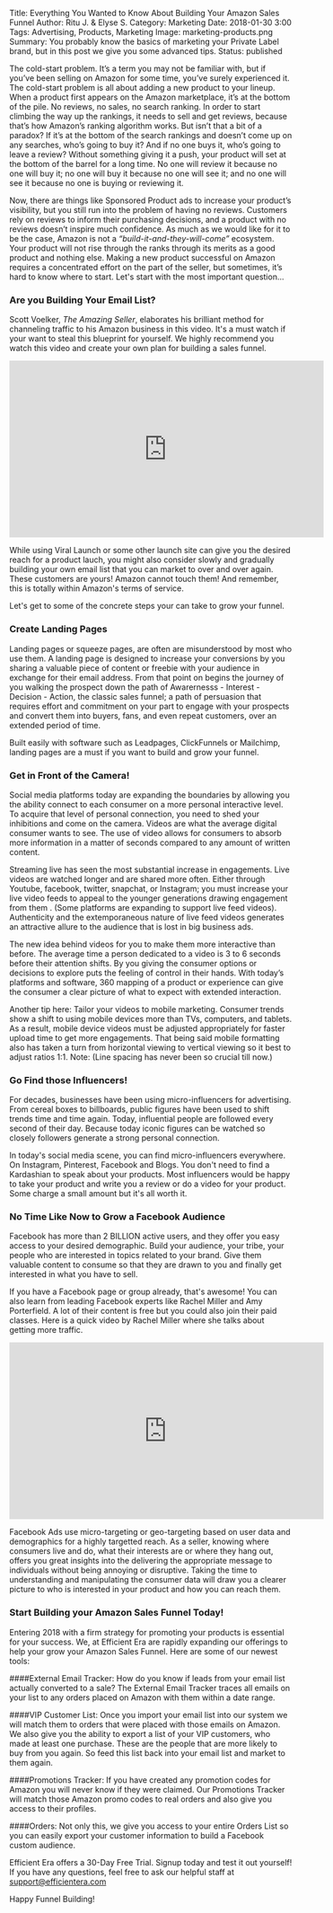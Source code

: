Title: Everything You Wanted to Know About Building Your Amazon Sales Funnel
Author: Ritu J. & Elyse S.
Category: Marketing
Date: 2018-01-30 3:00
Tags: Advertising, Products, Marketing
Image: marketing-products.png
Summary: You probably know the basics of marketing your Private Label brand, but in this post we give you some advanced tips.
Status: published

The cold-start problem. It’s a term you may not be familiar with, but if you’ve been selling on Amazon for some time, you’ve surely experienced it. The cold-start problem is all about adding a new product to your lineup. When a product first appears on the Amazon marketplace, it’s at the bottom of the pile. No reviews, no sales, no search ranking. In order to start climbing the way up the rankings, it needs to sell and get reviews, because that’s how Amazon’s ranking algorithm works. But isn’t that a bit of a paradox? If it’s at the bottom of the search rankings and doesn’t come up on any searches, who’s going to buy it? And if no one buys it, who’s going to leave a review? Without something giving it a push, your product will set at the bottom of the barrel for a long time. No one will review it because no one will buy it; no one will buy it because no one will see it; and no one will see it because no one is buying or reviewing it.

Now, there are things like Sponsored Product ads to increase your product’s visibility, but you still run into the problem of having no reviews. Customers rely on reviews to inform their purchasing decisions, and a product with no reviews doesn’t inspire much confidence. As much as we would like for it to be the case, Amazon is not a *“build-it-and-they-will-come”* ecosystem. Your product will not rise through the ranks through its merits as a good product and nothing else. Making a new product successful on Amazon requires a concentrated effort on the part of the seller, but sometimes, it’s hard to know where to start. Let's start with the most important question...

### Are you Building Your Email List?

Scott Voelker, <i>The Amazing Seller</i>, elaborates his brilliant method for channeling traffic to his Amazon business in this video. It's a must watch if your want to steal this blueprint for yourself. We highly recommend you watch this video and create your own plan for building a sales funnel.

<p align="center">
<iframe src="https://www.facebook.com/plugins/video.php?href=https%3A%2F%2Fwww.facebook.com%2Ftheamazingseller%2Fvideos%2F805128766277824%2F&show_text=0&width=560" width="560" height="315" style="border:none;overflow:hidden" align="center" scrolling="no" frameborder="0" allowTransparency="true" allowFullScreen="true"></iframe>
</p>

While using Viral Launch or some other launch site can give you the desired reach for a product lauch, you might also consider slowly and gradually building your own email list that you can market to over and over again. These customers are yours! Amazon cannot touch them! And remember, this is totally within Amazon's terms of service.

Let's get to some of the concrete steps your can take to grow your funnel.

### Create Landing Pages ###
Landing pages or squeeze pages, are often are misunderstood by most who use them. A landing page is designed to increase your conversions by you sharing a valuable piece of content or freebie with your audience in exchange for their email address. From that point on begins the journey of you walking the prospect down the path of Awarernesss - Interest - Decision - Action, the classic sales funnel; a path of persuasion that requires effort and commitment on your part to engage with your prospects and convert them into buyers, fans, and even repeat customers, over an extended period of time.

Built easily with software such as Leadpages, ClickFunnels or Mailchimp, landing pages are a must if you want to build and grow your funnel.

### Get in Front of the Camera!
Social media platforms today are expanding the boundaries by allowing you the ability connect to each consumer on a more personal interactive level. To acquire that level of personal connection, you need to shed your inhibitions and come on the camera. Videos are what the average digital consumer wants to see. The use of video allows for consumers to absorb more information in a matter of seconds compared to any amount of written content.

Streaming live has seen the most substantial increase in engagements. Live videos are watched longer and are shared more often. Either through Youtube, facebook, twitter, snapchat, or Instagram; you must increase your live video feeds to appeal to the younger generations drawing engagement from them . (Some platforms are expanding to support live feed videos). Authenticity and the extemporaneous nature of live feed videos generates an attractive allure to the audience that is lost in big business ads.

The new idea behind videos for you to make them more interactive than before. The average time a person dedicated to a video is 3 to 6 seconds before their attention shifts. By you giving the consumer options or decisions to explore puts the feeling of control in their hands. With today’s platforms and software, 360 mapping of a product or experience can give the consumer a clear picture of what to expect with extended interaction.

Another tip here: Tailor your videos to mobile marketing. Consumer trends show a shift to using mobile devices more than TVs, computers, and tablets. As a result, mobile device videos must be adjusted appropriately for faster upload time to get more engagements. That being said mobile formatting also has taken a turn from horizontal viewing to vertical viewing so it best to adjust ratios 1:1. Note: (Line spacing has never been so crucial till now.)

### Go Find those Influencers! ###
For decades, businesses have been using micro-influencers for advertising. From cereal boxes to billboards, public figures have been used to shift trends time and time again. Today, influential people are followed every second of their day. Because today iconic figures can be watched so closely followers generate a strong personal connection.

In today's social media scene, you can find micro-influencers everywhere. On Instagram, Pinterest, Facebook and Blogs. You don't need to find a Kardashian to speak about your products. Most influencers would be happy to take your product and write you a review or do a video for your product. Some charge a small amount but it's all worth it.

### No Time Like Now to Grow a Facebook Audience ###
Facebook has more than 2 BILLION active users, and they offer you easy access to your desired demographic. Build your audience, your tribe, your people who are interested in topics related to your brand. Give them valuable content to consume so that they are drawn to you and finally get interested in what you have to sell.

If you have a Facebook page or group already, that's awesome! You can also learn from leading Facebook experts like Rachel Miller and Amy Porterfield. A lot of their content is free but you could also join their paid classes. Here is a quick video by Rachel Miller where she talks about getting more traffic.

<p align="center">
<iframe width="560" height="315" src="https://www.youtube.com/embed/oiAacd4QVz0" frameborder="0" allow="autoplay; encrypted-media" allowfullscreen></iframe>
</p>

Facebook Ads use micro-targeting or geo-targeting based on user data and demographics for a highly targetted reach. As a seller, knowing where consumers live and do, what their interests are or where they hang out, offers you great insights into the delivering the appropriate message to individuals without being annoying or disruptive. Taking the time to understanding and manipulating the consumer data will draw you a clearer picture to who is interested in your product and how you can reach them.


### Start Building your Amazon Sales Funnel Today! ###
Entering 2018 with a firm strategy for promoting your products is essential for your success. We, at Efficient Era are rapidly expanding our offerings to help your grow your Amazon Sales Funnel. Here are some of our newest tools:

####External Email Tracker:
How do you know if leads from your email list actually converted to a sale? The External Email Tracker traces all emails on your list to any orders placed on Amazon with them within a date range.

####VIP Customer List:
Once you import your email list into our system we will match them to orders that were placed with those emails on Amazon. We also give you the ability to export a list of your VIP customers, who made at least one purchase. These are the people that are more likely to buy from you again. So feed this list back into your email list and market to them again.

####Promotions Tracker:
If you have created any promotion codes for Amazon you will never know if they were claimed. Our Promotions Tracker will match those Amazon promo codes to real orders and also give you access to their profiles.

####Orders:
Not only this, we give you access to your entire Orders List so you can easily export your customer information to build a Facebook custom audience.

Efficient Era offers a 30-Day Free Trial. Signup today and test it out yourself! If you have any questions, feel free to ask our helpful staff at support@efficientera.com

Happy Funnel Building!

